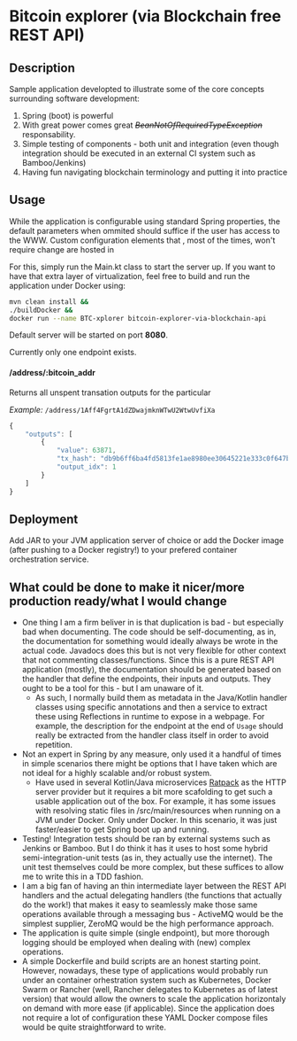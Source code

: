 # Bitcoin explorer (via Blockchain free REST API)

## Description

Sample application developted to illustrate some of the core concepts surrounding
software development:
1. Spring (boot) is powerful
2. With great power comes great _~~BeanNotOfRequiredTypeException~~_ responsability.
3. Simple testing of components - both unit and integration (even though
integration should be executed in an external CI system such as Bamboo/Jenkins)
4. Having fun navigating blockchain terminology and putting it into practice

## Usage

While the application is configurable using standard Spring properties, the default parameters when
ommited should suffice if the user has access to the WWW. Custom configuration elements that
, most of the times, won't require change are hosted in

For this, simply run the Main.kt class to start the server up. If you want to
have that extra layer of virtualization, feel free to build and run the
application under Docker using:

```bash
mvn clean install &&
./buildDocker &&
docker run --name BTC-xplorer bitcoin-explorer-via-blockchain-api
```

Default server will be started on port **8080**.

Currently only one endpoint exists.

#### /address/:bitcoin_addr

Returns all unspent transation outputs for the particular

_Example:_ `/address/1Aff4FgrtA1dZDwajmknWTwU2WtwUvfiXa`
```javascript
{
    "outputs": [
        {
            "value": 63871,
            "tx_hash": "db9b6ff6ba4fd5813fe1ae8980ee30645221e333c0f647bb1fc777d0f58d3e23",
            "output_idx": 1
        }
    ]
}
```

## Deployment

Add JAR to your JVM application server of choice or add the Docker image
(after pushing to a Docker registry!) to your prefered container
orchestration service.

## What could be done to make it nicer/more production ready/what I would change

* One thing I am a firm beliver in is that duplication is bad - but especially bad
when documenting. The code should be self-documenting, as in, the documentation for
something would ideally always be wrote in the actual code. Javadocs does this but is
not very flexible for other context that not commenting classes/functions. Since this
is a pure REST API application (mostly), the documentation should be generated based
on the handler that define the endpoints, their inputs and outputs. They ought to be
a tool for this - but I am unaware of it.
    * As such, I normally build them as metadata
    in the Java/Kotlin handler classes using specific annotations and then a service to
    extract these using Reflections in runtime to expose in a webpage. For example,
    the description for the endpoint at the end of `Usage` should really be extracted from
    the handler class itself in order to avoid repetition.
* Not an expert in Spring by any measure, only used it a handful of times
in simple scenarios there might be options that I have taken which are not ideal
for a highly scalable and/or robust system.
    * Have used in several Kotlin/Java microservices [Ratpack](https://ratpack.io/)
    as the HTTP server provider but it requires a bit more scafolding to get such a usable application out of the box.
    For example, it has some issues with resolving static files in /src/main/resources
    when running on a JVM under Docker. Only under Docker. In this scenario, it was
    just faster/easier to get Spring boot up and running.
* Testing! Integration tests should be ran by external systems such as Jenkins or Bamboo.
But I do think it has it uses to host some hybrid semi-integration-unit tests (as in, they actually
use the internet). The unit test themselves could be more complex, but these suffices to allow me
to write this in a TDD fashion.
* I am a big fan of having an thin intermediate layer between the REST API handlers and the actual
delegating handlers (the functions that actually do the work!) that makes it easy
to seamlessly make those same operations available through a messaging bus - ActiveMQ would be
the simplest supplier, ZeroMQ would be the high performance approach.
* The application is quite simple (single endpoint), but more thorough logging
should be employed when dealing with (new) complex operations.
* A simple Dockerfile and build scripts are an honest starting point. However,
nowadays, these type of applications would probably run under an container
orhestration system such as Kubernetes, Docker Swarm or Rancher (well, Rancher
delegates to Kubernetes as of latest version) that would allow the owners to
scale the application horizontaly on demand with more ease (if applicable).
Since the application does not require a lot of configuration these YAML Docker
compose files would be quite straightforward to write.